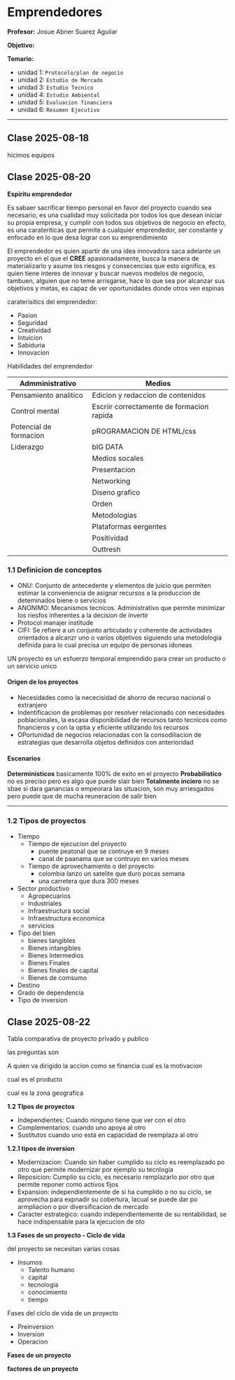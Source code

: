 # Emprendedores

**Profesor:** Josue Abner Suarez Aguilar

**Objetivo:**

**Temario:**
- unidad 1: `Protocolo/plan de negocio`
- unidad 2: `Estudio de Mercado`
- unidad 3: `Estudio Tecnico`
- unidad 4: `Estudio Ambiental`
- unidad 5: `Evaluacion financiera`
- unidad 6: `Resumen Ejecutivo`

---


## Clase 2025-08-18

hicimos equipos

## Clase 2025-08-20

**Espiritu emprendedor**

Es sabaer sacrificar tiempo personal en favor del proyecto cuando sea necesario, es una cualidad muy solicitada por todos los que desean iniciar su propia empresa, y cumplir con todos sus objetivos de negocio en efecto, es una carateriticas que permite a cualquier emprendedor, ser constante y enfocado en lo que desa lograr con su emprendimiento

El emprendedor es quien apartir de una idea innovadora saca adelante un proyecto en el que el **CREE** apasionadamente, busca la manera de materializarlo y asume los riesgos y consecencias que esto significa, es quien tiene interes de innovar y buscar nuevos modelos de negocio, tambuen, alguien que no teme arrisgarse, hace lo que sea por alcanzar sus objetivos y metas, es capaz de ver oportunidades donde otros ven espinas

caraterisitics del emprendedor:

- Pasion
- Seguridad
- Creatividad
- Intuicion
- Sabiduria
- Innovacion

Habilidades del emprendedor

|Admministrativo       | Medios                                  |
|----------------------|-----------------------------------------|
|Pensamiento analitico |Edicion y redaccion de contenidos        |
|Control mental        |Escriir correctamente de formacion rapida|
|Potencial de formacion|pROGRAMACION DE HTML/css                 |
|Liderazgo             |bIG DATA                                 |
|                      |Medios socales                           |
|                      |Presentacion                             |
|                      |Networking                               |
|                      |Diseno grafico                           |
|                      |Orden                                    |
|                      |Metodologias                             |
|                      |Plataformas eergentes                    |
|                      |Positividad                              |
|                      |Outtresh                                 |

### 1.1 Definicion de conceptos

- ONU: Conjunto de antecedente y elementos de juicio que permiten estimar la conveniencia de asignar recursos a la produccion de deteminados biene o servicios
- ANONIMO: Mecanismos tecnicos. Administrativo que permite minimizar los riesfos inherentes a la decision de invertir
- Protocol manajer institude
- CIFI: Se refiere a un conjunto articulado y coherente de actividades orientados a alcanzr uno o varios objetivos siguiendo una metodologia definida para lo cual precisa un equipo de personas idoneas 

UN proyecto es un esfuerzo temporal emprendido para crear un producto o un servicio unico

#### Origen de los proyectos

- Necesidades como la nececisidad de ahorro de recurso nacional o extranjero
- Indentificacion de problemas por resolver relacionado con necesidades poblacionales, la escasa disponibilidad de recursos tanto tecnicos como financieros y con la optia y eficiente utilizando los recursos
- OPortunidad de negocios relacionadas con la consodiliacion de estrategias que desarrolla objetos definidos con anterioridad 

#### **Escenarios**

**Deterministicos** basicamente 100% de exito en el proyecto 
**Probabilistico** no es preciso pero es algo que puede slair bien
**Totalmente inciero** no se sbae si dara ganancias o empeorara las situacion, son muy arriesgados pero puede que de mucha reuneracion de salir bien

---

### 1.2 Tipos de proyectos

- Tiempo
	- Tiempo de ejecucion del proyecto
		- puente peatonal que se contruye en 9 meses
		- canal de paanama que se contruyo en varios meses
	- Tiempo de aprovechamiento o del proyecto
		- colombia lanzo un satelite que duro pocas semana
		- una carretera que dura 300 meses 
- Sector productivo
	- Agropecuarios
	- Industriales
	- Infraestructura social
	- Infraestructura economica
	- servicios
- Tipo del bien
	- bienes tangibles
	- Bienes intangibles
	- Bienes Intermedios
	- Bienes Finales
	- Bienes finales de capital
	- Bienes de comsumo
- Destino 
- Grado de dependencia
- Tipo de inversion


## Clase 2025-08-22

Tabla comparativa de proyecto privado y publico

las preguntas son

A quien va dirigido la accion
como se financia
cual es la motivacion

cual es el producto

cual es la zona geografica

**1.2 TIpos de proyectos**

- Independientes: Cuando ninguno tiene que ver con el otro
- Complementarios: cuando uno apoya al otro
- Sustitutos cuando uno esta en capacidad de reemplaza al otro

**1.2.1 tipos de inversion**

- Modernizacion: Cuando sin haber cumplido su ciclo es reemplazado po otro que permite modernizar por ejemplo su tecnlogia
- Reposicion: Cumplio su ciclo, es necesario remplazarlo por otro que permite reponer como activos fijos
- Expansion: independientemente de si ha cumplido o no su ciclo, se aprovecha para expnadir su cobertura, lacual se puede dar po armpliacion o por diversificacion de mercado
- Caracter estrategico: cuando independientemente de su rentabilidad, se hace indispensable para la ejecucion de oto

**1.3 Fases de un proyecto - Ciclo de vida**

del proyecto se necesitan varias cosas

- Insumos
	- Talento humano
	- capital
	- tecnología
	- conocimiento
	- tiempo

Fases del ciclo de vida de un proyecto

- Preinversion
- Inversion
- Operacion

**Fases de un proyecto**

**factores de un proyecto**

